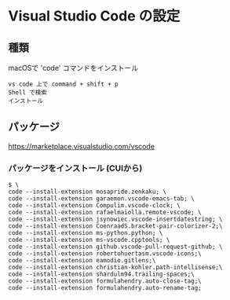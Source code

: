 # Visual Studio Code の設定

## 種類
macOSで 'code' コマンドをインストール
```
vs code 上で command + shift + p
Shell で検索
インストール
```

## パッケージ
https://marketplace.visualstudio.com/vscode

### パッケージをインストール (CUIから)
```
$ \
code --install-extension mosapride.zenkaku; \
code --install-extension garaemon.vscode-emacs-tab; \
code --install-extension Compulim.vscode-clock; \
code --install-extension rafaelmaiolla.remote-vscode; \
code --install-extension jsynowiec.vscode-insertdatestring; \
code --install-extension CoenraadS.bracket-pair-colorizer-2;\
code --install-extension ms-python.python; \
code --install-extension ms-vscode.cpptools; \
code --install-extension github.vscode-pull-request-github; \
code --install-extension robertohuertasm.vscode-icons;\
code --install-extension eamodio.gitlens;\
code --install-extension christian-kohler.path-intellisense;\
code --install-extension shardulm94.trailing-spaces;\
code --install-extension formulahendry.auto-close-tag;\
code --install-extension formulahendry.auto-rename-tag;
```
